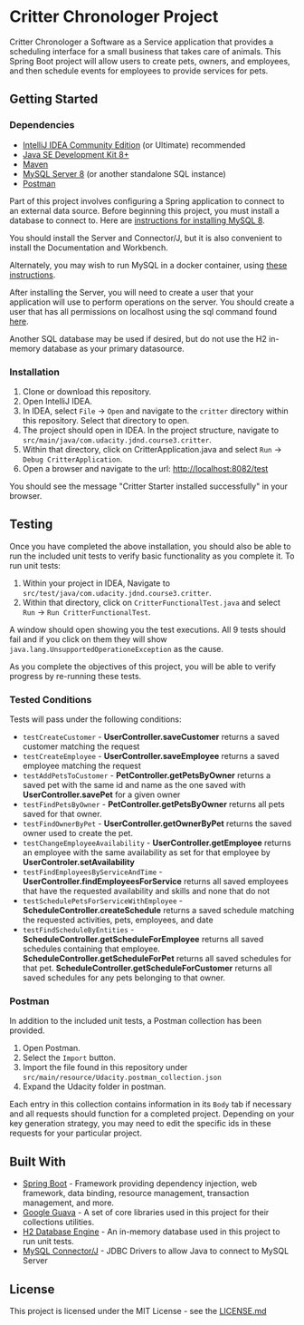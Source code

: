 # Critter Chronologer Project

Critter Chronologer a Software as a Service application that provides a scheduling interface for a small business that takes care of animals. This Spring Boot project will allow users to create pets, owners, and employees, and then schedule events for employees to provide services for pets.

## Getting Started

### Dependencies

- [IntelliJ IDEA Community Edition](https://www.jetbrains.com/idea/download) (or Ultimate) recommended
- [Java SE Development Kit 8+](https://www.oracle.com/technetwork/java/javase/downloads/index.html)
- [Maven](https://maven.apache.org/download.cgi)
- [MySQL Server 8](https://dev.mysql.com/downloads/mysql/) (or another standalone SQL instance)
- [Postman](https://www.getpostman.com/downloads/)

Part of this project involves configuring a Spring application to connect to an external data source. Before beginning this project, you must install a database to connect to. Here are [instructions for installing MySQL 8](https://dev.mysql.com/doc/refman/8.0/en/installing.html).

You should install the Server and Connector/J, but it is also convenient to install the Documentation and Workbench.

Alternately, you may wish to run MySQL in a docker container, using [these instructions](https://hub.docker.com/_/mysql/).

After installing the Server, you will need to create a user that your application will use to perform operations on the server. You should create a user that has all permissions on localhost using the sql command found [here](https://dev.mysql.com/doc/refman/8.0/en/creating-accounts.html).

Another SQL database may be used if desired, but do not use the H2 in-memory database as your primary datasource.

### Installation

1. Clone or download this repository.
2. Open IntelliJ IDEA.
3. In IDEA, select `File` -> `Open` and navigate to the `critter` directory within this repository. Select that directory to open.
4. The project should open in IDEA. In the project structure, navigate to `src/main/java/com.udacity.jdnd.course3.critter`.
5. Within that directory, click on CritterApplication.java and select `Run` -> `Debug CritterApplication`.
6. Open a browser and navigate to the url: [http://localhost:8082/test](http://localhost:8082/test)

You should see the message "Critter Starter installed successfully" in your browser.

## Testing

Once you have completed the above installation, you should also be able to run the included unit tests to verify basic functionality as you complete it. To run unit tests:

1. Within your project in IDEA, Navigate to `src/test/java/com.udacity.jdnd.course3.critter`.
2. Within that directory, click on `CritterFunctionalTest.java` and select `Run` -> `Run CritterFunctionalTest`.

A window should open showing you the test executions. All 9 tests should fail and if you click on them they will show `java.lang.UnsupportedOperationeException` as the cause.

As you complete the objectives of this project, you will be able to verify progress by re-running these tests.

### Tested Conditions

Tests will pass under the following conditions:

- `testCreateCustomer` - **UserController.saveCustomer** returns a saved customer matching the request
- `testCreateEmployee` - **UserController.saveEmployee** returns a saved employee matching the request
- `testAddPetsToCustomer` - **PetController.getPetsByOwner** returns a saved pet with the same id and name as the one saved with **UserController.savePet** for a given owner
- `testFindPetsByOwner` - **PetController.getPetsByOwner** returns all pets saved for that owner.
- `testFindOwnerByPet` - **UserController.getOwnerByPet** returns the saved owner used to create the pet.
- `testChangeEmployeeAvailability` - **UserController.getEmployee** returns an employee with the same availability as set for that employee by **UserControler.setAvailability**
- `testFindEmployeesByServiceAndTime` - **UserController.findEmployeesForService** returns all saved employees that have the requested availability and skills and none that do not
- `testSchedulePetsForServiceWithEmployee` - **ScheduleController.createSchedule** returns a saved schedule matching the requested activities, pets, employees, and date
- `testFindScheduleByEntities` - **ScheduleController.getScheduleForEmployee** returns all saved schedules containing that employee. **ScheduleController.getScheduleForPet** returns all saved schedules for that pet. **ScheduleController.getScheduleForCustomer** returns all saved schedules for any pets belonging to that owner.

### Postman

In addition to the included unit tests, a Postman collection has been provided.

1. Open Postman.
2. Select the `Import` button.
3. Import the file found in this repository under `src/main/resource/Udacity.postman_collection.json`
4. Expand the Udacity folder in postman.

Each entry in this collection contains information in its `Body` tab if necessary and all requests should function for a completed project. Depending on your key generation strategy, you may need to edit the specific ids in these requests for your particular project.

## Built With

- [Spring Boot](https://spring.io/projects/spring-boot) - Framework providing dependency injection, web framework, data binding, resource management, transaction management, and more.
- [Google Guava](https://github.com/google/guava) - A set of core libraries used in this project for their collections utilities.
- [H2 Database Engine](https://www.h2database.com/html/main.html) - An in-memory database used in this project to run unit tests.
- [MySQL Connector/J](https://www.mysql.com/products/connector/) - JDBC Drivers to allow Java to connect to MySQL Server

## License

This project is licensed under the MIT License - see the [LICENSE.md]()
